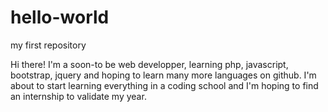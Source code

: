 # hello-world
my first repository

Hi there!
I'm a soon-to be web developper, learning php, javascript, bootstrap, jquery and hoping to learn many more languages on github. I'm about to start learning everything in a coding school and I'm hoping to find an internship to validate my year.
